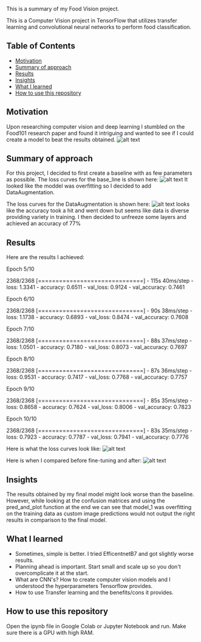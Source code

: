 This is a summary of my Food Vision project.

This is a Computer Vision project in TensorFlow that utilizes transfer learning and convolutional neural networks to perform food classification. 

## Table of Contents 
* [Motivation](#motivation)
* [Summary of approach](#summary-of-approach)
* [Results](#results)
* [Insights](#insights)
* [What I learned](#what-i-learned)
* [How to use this repository](#how-to-use-this-repository)

## Motivation
Upon researching computer vision and deep learning I stumbled on the Food101 research paper and found it intriguing and wanted to see if I could create a model to beat the results obtained.
![alt text](https://github.com/Vybavnag/Food_Vision_Project/blob/main/images/food101.jpg)


## Summary of approach
For this project, I decided to first create a baseline with as few parameters as possible. The loss curves for the base_line is shown here:
![alt text](https://github.com/Vybavnag/Food_Vision_Project/blob/main/images/base_loss.jpg)
It looked like the moddel was overfitting so I decided to add DataAugmentation.

The loss curves for the DataAugmentation is shown here:
![alt text](https://github.com/Vybavnag/Food_Vision_Project/blob/main/images/data_aug_loss.jpg)
looks like the accuracy took a hit and went down but seems like data is diverse providing variety in training. I then decided to unfreeze some layers and achieved an accuracy of 77%


## Results
Here are the results I achieved:

Epoch 5/10

2368/2368 [==============================] - 115s 40ms/step - loss: 1.3341 - accuracy: 0.6511 - val_loss: 0.9124 - val_accuracy: 0.7461

Epoch 6/10

2368/2368 [==============================] - 90s 38ms/step - loss: 1.1738 - accuracy: 0.6893 - val_loss: 0.8474 - val_accuracy: 0.7608

Epoch 7/10

2368/2368 [==============================] - 88s 37ms/step - loss: 1.0501 - accuracy: 0.7180 - val_loss: 0.8073 - val_accuracy: 0.7697

Epoch 8/10

2368/2368 [==============================] - 87s 36ms/step - loss: 0.9531 - accuracy: 0.7417 - val_loss: 0.7768 - val_accuracy: 0.7757

Epoch 9/10

2368/2368 [==============================] - 85s 35ms/step - loss: 0.8658 - accuracy: 0.7624 - val_loss: 0.8006 - val_accuracy: 0.7823

Epoch 10/10

2368/2368 [==============================] - 83s 35ms/step - loss: 0.7923 - accuracy: 0.7787 - val_loss: 0.7941 - val_accuracy: 0.7776


Here is what the loss curves look like:
![alt text](https://github.com/Vybavnag/Food_Vision_Project/blob/main/images/final_loss.jpg)


Here is when I compared before fine-tuning and after:
![alt text](https://github.com/Vybavnag/Food_Vision_Project/blob/main/images/final_comparing_loss.jpg)

## Insights
The results obtained by my final model might look worse than the baseline. However, while looking at the confusion matrices and using the pred_and_plot function at the end we can see that model_1 was overfitting on the training data as custom image predictions would not output the right results in comparison to the final model.

## What I learned
* Sometimes, simple is better. I tried EfficentnetB7 and got slightly worse results.
* Planning ahead is important. Start small and scale up so you don't overcomplicate it at the start.
* What are CNN's? How to create computer vision models and I understood the hyperparameters Tensorflow provides.
* How to use Transfer learning and the benefits/cons it provides.


## How to use this repository
Open the ipynb file in Google Colab or Jupyter Notebook and run. Make sure there is a GPU with high RAM.
